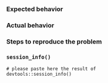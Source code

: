 ### Expected behavior 

### Actual behavior

### Steps to reproduce the problem

### `session_info()`

````{R}
# please paste here the result of
devtools::session_info()
````
